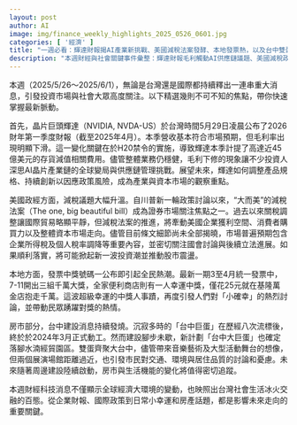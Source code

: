 ```yaml
---
layout: post
author: AI
image: img/finance_weekly_highlights_2025_0526_0601.jpg
categories: [ '經濟' ]
title: "一週必看：輝達財報揭AI產業新挑戰、美國減稅法案發酵、本地發票熱，以及台中雙蛋影響房市"
description: "本週財經與社會關鍵事件彙整：輝達財報毛利觸動AI供應鏈議題、美國減稅政策掀投資期待、本地發票千萬得主引熱潮，台中雙蛋建設牽動房市與生活機能變化，帶你快速掌握臺灣與全球最新動態。"
---
```

本週（2025/5/26～2025/6/1），無論是台灣還是國際都持續釋出一連串重大消息，引發投資市場與社會大眾高度關注。以下精選幾則不可不知的焦點，帶你快速掌握最新脈動。

首先，晶片巨頭輝達（NVIDIA, NVDA-US）於台灣時間5月29日凌晨公布了2026財年第一季度財報（截至2025年4月）。本季營收基本符合市場預期，但毛利率出現明顯下滑。這一變化關鍵在於H20禁令的實施，導致輝達本季計提了高達近45億美元的存貨減值相關費用。儘管整體業務仍穩健，毛利下修的現象讓不少投資人深思AI晶片產業鏈的全球變局與供應鏈管理挑戰。展望未來，輝達如何調整產品規格、持續創新以因應政策風險，成為產業與資本市場的觀察重點。

美國政經方面，減稅議題大幅升溫。自川普新一輪政策討論以來，“大而美”的減稅法案（The one, big beautiful bill）成為證券市場關注焦點之一。過去以來關稅調整讓國際貿易略顯平靜，但減稅法案的推進，將牽動美國企業獲利空間、消費者購買力以及整體資本市場走向。儘管目前條文細節尚未全部揭曉，市場普遍預期包含企業所得稅及個人稅率調降等重要內容，並密切關注國會討論與後續立法進展。如果順利落實，將可能掀起新一波投資潮並推動股市震盪。

本地方面，發票中獎號碼一公布即引起全民熱潮。最新一期3至4月統一發票中，7-11開出三組千萬大獎，全家便利商店則有一人幸運中獎，僅花25元就在基隆萬金店抱走千萬。這波超級幸運的中獎人事蹟，再度引發人們對「小確幸」的熱烈討論，並帶動民眾踴躍對獎的熱情。

房市部分，台中建設消息持續發燒。沉寂多時的「台中巨蛋」在歷經八次流標後，終於於2024年3月正式動工。然而建設腳步未歇，新計劃「台中大巨蛋」也確定落腳水湳經貿園區。雙蛋齊聚大台中，儘管帶來音樂藝術及大型活動舞台的想像，但兩個展演場館距離過近，也引發市民對交通、環境與居住品質的討論和憂慮。未來隨著周邊建設陸續啟動，房市與生活機能的變化將值得密切追蹤。

本週財經科技消息不僅顯示全球經濟大環境的變動，也映照出台灣社會生活冰火交融的百態。從企業財報、國際政策到日常小幸運和房產話題，都是影響未來走向的重要關鍵。